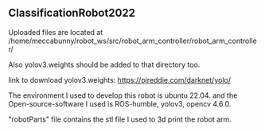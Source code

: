 ## ClassificationRobot2022

Uploaded files are located at /home/meccabunny/robot_ws/src/robot_arm_controller/robot_arm_controller/

Also yolov3.weights should be added to that directory too.

link to download yolov3.weights: https://pjreddie.com/darknet/yolo/



The environment I used to develop this robot is ubuntu 22.04. and the Open-source-software I used is ROS-humble, yolov3, opencv 4.6.0.

"robotParts" file contains the stl file I used to 3d print the robot arm.
